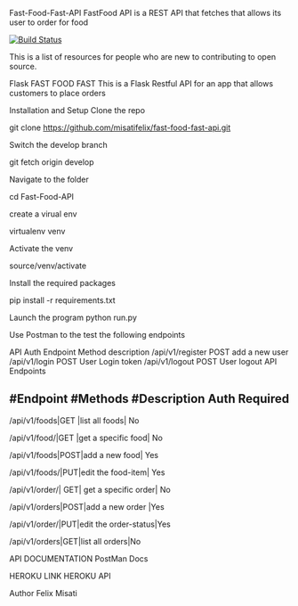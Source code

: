Fast-Food-Fast-API
FastFood API is a REST API that fetches that allows its user to order for food

[![Build Status](https://travis-ci.org/misatifelix/fast-food-fast-api.svg?branch=master)](https://travis-ci.org/misatifelix/fast-food-fast-api)


This is a list of resources for people who are new to contributing to open source.

Flask FAST FOOD FAST
This is a Flask Restful API for an app that allows customers to place orders

Installation and Setup
Clone the repo

git clone https://github.com/misatifelix/fast-food-fast-api.git

Switch the develop branch

git fetch origin develop

Navigate to the folder

cd Fast-Food-API

create a virual env

virtualenv venv

Activate the venv

source/venv/activate

Install the required packages

pip install -r requirements.txt

Launch the program
python run.py

Use Postman to the test the following endpoints

API Auth
Endpoint	Method	description
/api/v1/register	POST	add a new user
/api/v1/login	POST	User Login token
/api/v1/logout	POST	User logout
API Endpoints

#Endpoint  #Methods  #Description  Auth Required
----       

/api/v1/foods|GET	|list all foods|	No

/api/v1/food/|GET	|get a specific food|	No

/api/v1/foods|POST|add a new food|	Yes

/api/v1/foods/|PUT|edit the food-item|	Yes

/api/v1/order/|	GET|	get a specific order|	No

/api/v1/orders|POST|add a new order	|Yes

/api/v1/order/|PUT|edit the order-status|Yes

/api/v1/orders|GET|list all orders|No

API DOCUMENTATION
PostMan Docs

HEROKU LINK
HEROKU API

Author
Felix Misati
